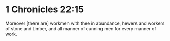 # 1 Chronicles 22:15

Moreover [there are] workmen with thee in abundance, hewers and workers of stone and timber, and all manner of cunning men for every manner of work.